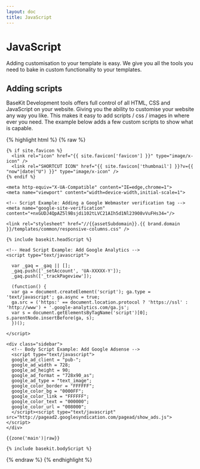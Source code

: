 ```yaml
---
layout: doc
title: JavaScript
---
```


# JavaScript

Adding customisation to your template is easy. We give you all the tools you need to bake in custom functionality to your templates.

## Adding scripts

BaseKit Development tools offers full control of all HTML, CSS and JavaScript on your website. Giving you the ability to customise your website any way you like. This makes it easy to add scripts / css / images in where ever you need. The example below adds a few custom scripts to show what is capable.

{% highlight html %}
{% raw %}

<!doctype html>
<html>
  <head>
    <meta charset="utf-8" />
    <title>{{ page.title }}</title>
    <meta name="keywords" content="{{ page.keywords }}" />
    <meta name="description" content="{{ page.description }}" />
    <meta http-equiv="content-language" content="{{ page.seoLang }}" />
  
    {% if site.favicon %}
      <link rel="icon" href="{{ site.favicon['favicon'] }}" type="image/x-icon" />
      <link rel="SHORTCUT ICON" href="{{ site.favicon['thumbnail'] }}?v={{ "now"|date("U") }}" type="image/x-icon" />
    {% endif %}

    <meta http-equiv="X-UA-Compatible" content="IE=edge,chrome=1">
    <meta name="viewport" content="width=device-width,initial-scale=1">
  
    <!-- Script Example: Adding a Google Webmaster verification tag -->
    <meta name="google-site-verification" content="+nxGUDJ4QpAZ5l9Bsjdi102tLVC21AIh5d1Nl23908vVuFHs34="/>
  
    <link rel="stylesheet" href="//{{assetSubdomain}}.{{ brand.domain }}/templates/common/responsive-columns.css" />
  
    {% include basekit.headScript %}
  
    <!-- Head Script Example: Add Google Analytics -->
    <script type="text/javascript">

      var _gaq = _gaq || [];
      _gaq.push(['_setAccount', 'UA-XXXXX-Y']);
      _gaq.push(['_trackPageview']);
      
      (function() {
      var ga = document.createElement('script'); ga.type = 'text/javascript'; ga.async = true;
      ga.src = ('https:' == document.location.protocol ? 'https://ssl' : 'http://www') + '.google-analytics.com/ga.js';
      var s = document.getElementsByTagName('script')[0]; s.parentNode.insertBefore(ga, s);
      })();
  
    </script>
  </head>
  <body class="{{ page.backgroundClass }}">

    <div class="sidebar">
      <!-- Body Script Example: Add Google Adsense -->
      <script type="text/javascript">
      google_ad_client = "pub-";
      google_ad_width = 728;
      google_ad_height = 90;
      google_ad_format = "728x90_as";
      google_ad_type = "text_image";
      google_color_border = "FFFFFF";
      google_color_bg = "0000FF";
      google_color_link = "FFFFFF";
      google_color_text = "000000";
      google_color_url = "008000";
      </script><script type="text/javascript" src="http://pagead2.googlesyndication.com/pagead/show_ads.js"></script>
    </div>

    {{zone('main')|raw}}

    {% include basekit.bodyScript %}
  </body>
</html>

{% endraw %}
{% endhighlight %}

